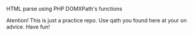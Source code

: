HTML parse using PHP DOMXPath's functions

Atention! This is just a practice repo. Use qath you found here at your on advice. Have fun!